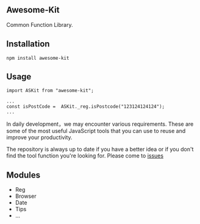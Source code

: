 ## Awesome-Kit
Common Function Library.


## Installation
```
npm install awesome-kit
```

## Usage
```
import ASKit from "awesome-kit";

...
const isPostCode =  ASKit._reg.isPostcode("123124124124");
...

```


In daily development，we may encounter various requirements. These are some of the most useful JavaScript tools that you can use to reuse and improve your productivity.



The repository is always up to date if you have a better idea or if you don't find the tool function you're looking for. Please come to [issues](https://github.com/zyj7815/awesome-kit/issues)


## Modules
- Reg
- Browser
- Date 
- Tips
- ...